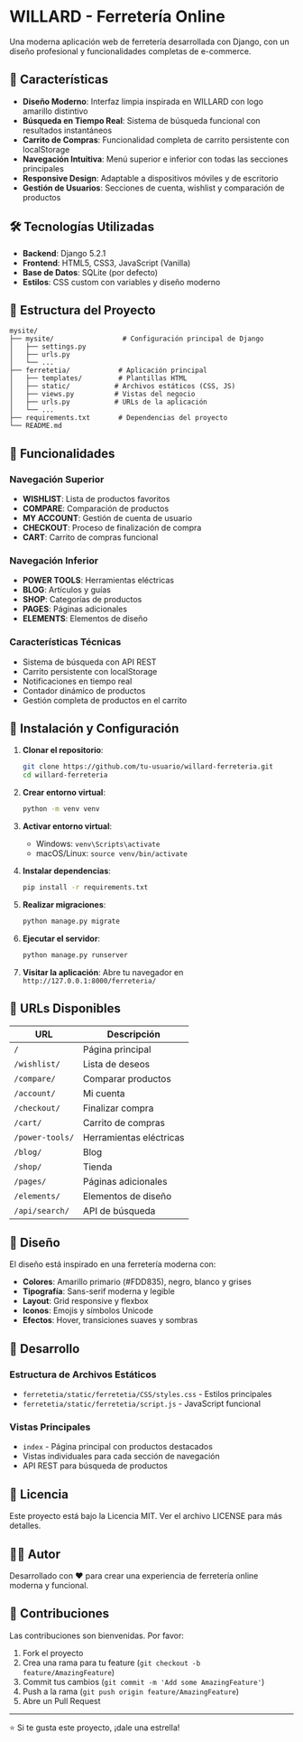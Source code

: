 # WILLARD - Ferretería Online

Una moderna aplicación web de ferretería desarrollada con Django, con un diseño profesional y funcionalidades completas de e-commerce.

## 🚀 Características

- **Diseño Moderno**: Interfaz limpia inspirada en WILLARD con logo amarillo distintivo
- **Búsqueda en Tiempo Real**: Sistema de búsqueda funcional con resultados instantáneos
- **Carrito de Compras**: Funcionalidad completa de carrito persistente con localStorage
- **Navegación Intuitiva**: Menú superior e inferior con todas las secciones principales
- **Responsive Design**: Adaptable a dispositivos móviles y de escritorio
- **Gestión de Usuarios**: Secciones de cuenta, wishlist y comparación de productos

## 🛠️ Tecnologías Utilizadas

- **Backend**: Django 5.2.1
- **Frontend**: HTML5, CSS3, JavaScript (Vanilla)
- **Base de Datos**: SQLite (por defecto)
- **Estilos**: CSS custom con variables y diseño moderno

## 📁 Estructura del Proyecto

```
mysite/
├── mysite/                 # Configuración principal de Django
│   ├── settings.py
│   ├── urls.py
│   └── ...
├── ferretetia/            # Aplicación principal
│   ├── templates/         # Plantillas HTML
│   ├── static/           # Archivos estáticos (CSS, JS)
│   ├── views.py          # Vistas del negocio
│   ├── urls.py           # URLs de la aplicación
│   └── ...
├── requirements.txt       # Dependencias del proyecto
└── README.md
```

## 🎯 Funcionalidades

### Navegación Superior
- **WISHLIST**: Lista de productos favoritos
- **COMPARE**: Comparación de productos
- **MY ACCOUNT**: Gestión de cuenta de usuario
- **CHECKOUT**: Proceso de finalización de compra
- **CART**: Carrito de compras funcional

### Navegación Inferior
- **POWER TOOLS**: Herramientas eléctricas
- **BLOG**: Artículos y guías
- **SHOP**: Categorías de productos
- **PAGES**: Páginas adicionales
- **ELEMENTS**: Elementos de diseño

### Características Técnicas
- Sistema de búsqueda con API REST
- Carrito persistente con localStorage
- Notificaciones en tiempo real
- Contador dinámico de productos
- Gestión completa de productos en el carrito

## 🚀 Instalación y Configuración

1. **Clonar el repositorio**:
   ```bash
   git clone https://github.com/tu-usuario/willard-ferreteria.git
   cd willard-ferreteria
   ```

2. **Crear entorno virtual**:
   ```bash
   python -m venv venv
   ```

3. **Activar entorno virtual**:
   - Windows: `venv\Scripts\activate`
   - macOS/Linux: `source venv/bin/activate`

4. **Instalar dependencias**:
   ```bash
   pip install -r requirements.txt
   ```

5. **Realizar migraciones**:
   ```bash
   python manage.py migrate
   ```

6. **Ejecutar el servidor**:
   ```bash
   python manage.py runserver
   ```

7. **Visitar la aplicación**:
   Abre tu navegador en `http://127.0.0.1:8000/ferreteria/`

## 📱 URLs Disponibles

| URL | Descripción |
|-----|-------------|
| `/` | Página principal |
| `/wishlist/` | Lista de deseos |
| `/compare/` | Comparar productos |
| `/account/` | Mi cuenta |
| `/checkout/` | Finalizar compra |
| `/cart/` | Carrito de compras |
| `/power-tools/` | Herramientas eléctricas |
| `/blog/` | Blog |
| `/shop/` | Tienda |
| `/pages/` | Páginas adicionales |
| `/elements/` | Elementos de diseño |
| `/api/search/` | API de búsqueda |

## 🎨 Diseño

El diseño está inspirado en una ferretería moderna con:
- **Colores**: Amarillo primario (#FDD835), negro, blanco y grises
- **Tipografía**: Sans-serif moderna y legible
- **Layout**: Grid responsive y flexbox
- **Iconos**: Emojis y símbolos Unicode
- **Efectos**: Hover, transiciones suaves y sombras

## 🔧 Desarrollo

### Estructura de Archivos Estáticos
- `ferretetia/static/ferretetia/CSS/styles.css` - Estilos principales
- `ferretetia/static/ferretetia/script.js` - JavaScript funcional

### Vistas Principales
- `index` - Página principal con productos destacados
- Vistas individuales para cada sección de navegación
- API REST para búsqueda de productos

## 📄 Licencia

Este proyecto está bajo la Licencia MIT. Ver el archivo LICENSE para más detalles.

## 👨‍💻 Autor

Desarrollado con ❤️ para crear una experiencia de ferretería online moderna y funcional.

## 🤝 Contribuciones

Las contribuciones son bienvenidas. Por favor:
1. Fork el proyecto
2. Crea una rama para tu feature (`git checkout -b feature/AmazingFeature`)
3. Commit tus cambios (`git commit -m 'Add some AmazingFeature'`)
4. Push a la rama (`git push origin feature/AmazingFeature`)
5. Abre un Pull Request

---

⭐ Si te gusta este proyecto, ¡dale una estrella!
